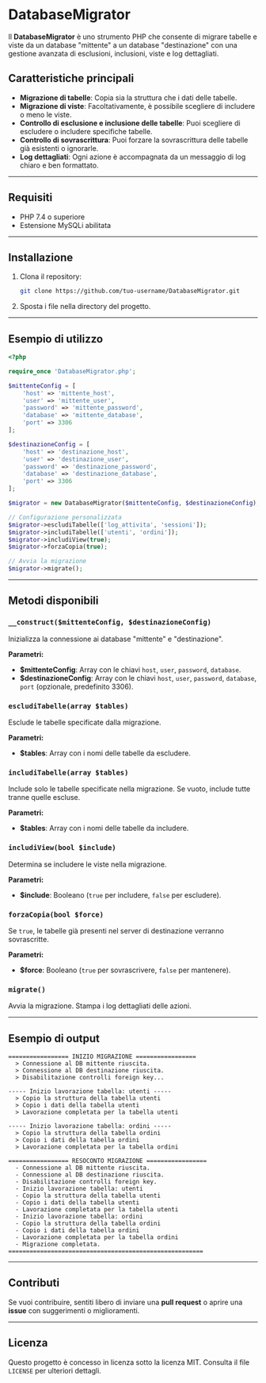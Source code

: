 # DatabaseMigrator

Il **DatabaseMigrator** è uno strumento PHP che consente di migrare tabelle e viste da un database "mittente" a un database "destinazione" con una gestione avanzata di esclusioni, inclusioni, viste e log dettagliati.

## Caratteristiche principali

- **Migrazione di tabelle**: Copia sia la struttura che i dati delle tabelle.
- **Migrazione di viste**: Facoltativamente, è possibile scegliere di includere o meno le viste.
- **Controllo di esclusione e inclusione delle tabelle**: Puoi scegliere di escludere o includere specifiche tabelle.
- **Controllo di sovrascrittura**: Puoi forzare la sovrascrittura delle tabelle già esistenti o ignorarle.
- **Log dettagliati**: Ogni azione è accompagnata da un messaggio di log chiaro e ben formattato.

---

## Requisiti

- PHP 7.4 o superiore
- Estensione MySQLi abilitata

---

## Installazione

1. Clona il repository:
   ```bash
   git clone https://github.com/tuo-username/DatabaseMigrator.git
   ```
2. Sposta i file nella directory del progetto.

---

## Esempio di utilizzo

```php
<?php

require_once 'DatabaseMigrator.php';

$mittenteConfig = [
    'host' => 'mittente_host',
    'user' => 'mittente_user',
    'password' => 'mittente_password',
    'database' => 'mittente_database',
    'port' => 3306
];

$destinazioneConfig = [
    'host' => 'destinazione_host',
    'user' => 'destinazione_user',
    'password' => 'destinazione_password',
    'database' => 'destinazione_database',
    'port' => 3306
];

$migrator = new DatabaseMigrator($mittenteConfig, $destinazioneConfig);

// Configurazione personalizzata
$migrator->escludiTabelle(['log_attivita', 'sessioni']);
$migrator->includiTabelle(['utenti', 'ordini']);
$migrator->includiView(true);
$migrator->forzaCopia(true);

// Avvia la migrazione
$migrator->migrate();
```

---

## Metodi disponibili

### `__construct($mittenteConfig, $destinazioneConfig)`

Inizializza la connessione ai database "mittente" e "destinazione".

**Parametri:**

- **$mittenteConfig**: Array con le chiavi `host`, `user`, `password`, `database`.
- **$destinazioneConfig**: Array con le chiavi `host`, `user`, `password`, `database`, `port` (opzionale, predefinito 3306).

### `escludiTabelle(array $tables)`

Esclude le tabelle specificate dalla migrazione.

**Parametri:**

- **$tables**: Array con i nomi delle tabelle da escludere.

### `includiTabelle(array $tables)`

Include solo le tabelle specificate nella migrazione. Se vuoto, include tutte tranne quelle escluse.

**Parametri:**

- **$tables**: Array con i nomi delle tabelle da includere.

### `includiView(bool $include)`

Determina se includere le viste nella migrazione.

**Parametri:**

- **$include**: Booleano (`true` per includere, `false` per escludere).

### `forzaCopia(bool $force)`

Se `true`, le tabelle già presenti nel server di destinazione verranno sovrascritte.

**Parametri:**

- **$force**: Booleano (`true` per sovrascrivere, `false` per mantenere).

### `migrate()`

Avvia la migrazione. Stampa i log dettagliati delle azioni.

---

## Esempio di output

```
================= INIZIO MIGRAZIONE =================
  > Connessione al DB mittente riuscita.
  > Connessione al DB destinazione riuscita.
  > Disabilitazione controlli foreign key...

----- Inizio lavorazione tabella: utenti -----
  > Copio la struttura della tabella utenti
  > Copio i dati della tabella utenti
  > Lavorazione completata per la tabella utenti

----- Inizio lavorazione tabella: ordini -----
  > Copio la struttura della tabella ordini
  > Copio i dati della tabella ordini
  > Lavorazione completata per la tabella ordini

================= RESOCONTO MIGRAZIONE =================
  - Connessione al DB mittente riuscita.
  - Connessione al DB destinazione riuscita.
  - Disabilitazione controlli foreign key.
  - Inizio lavorazione tabella: utenti
  - Copio la struttura della tabella utenti
  - Copio i dati della tabella utenti
  - Lavorazione completata per la tabella utenti
  - Inizio lavorazione tabella: ordini
  - Copio la struttura della tabella ordini
  - Copio i dati della tabella ordini
  - Lavorazione completata per la tabella ordini
  - Migrazione completata.
=======================================================
```

---

## Contributi

Se vuoi contribuire, sentiti libero di inviare una **pull request** o aprire una **issue** con suggerimenti o miglioramenti.

---

## Licenza

Questo progetto è concesso in licenza sotto la licenza MIT. Consulta il file `LICENSE` per ulteriori dettagli.
